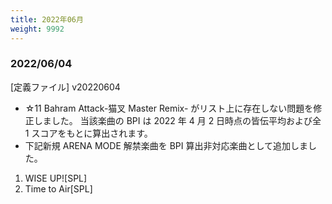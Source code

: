 ```yaml
---
title: 2022年06月
weight: 9992
---
```


### 2022/06/04

[定義ファイル] v20220604

- ☆11 Bahram Attack-猫叉 Master Remix- がリスト上に存在しない問題を修正しました。
  当該楽曲の BPI は 2022 年 4 月 2 日時点の皆伝平均および全 1 スコアをもとに算出されます。
- 下記新規 ARENA MODE 解禁楽曲を BPI 算出非対応楽曲として追加しました。

1. WISE UP![SPL]
2. Time to Air[SPL]
